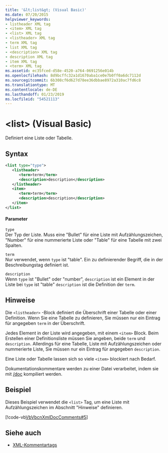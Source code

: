 ```yaml
---
title: '&lt;list&gt; (Visual Basic)'
ms.date: 07/20/2015
helpviewer_keywords:
- listheader XML tag
- <item> XML tag
- <list> XML tag
- <listheader> XML tag
- term XML tag
- list XML tag
- <description> XML tag
- description XML tag
- item XML tag
- <term> XML tag
ms.assetid: ec35fced-d58e-4520-a764-0691256e014b
ms.openlocfilehash: 8d9bcffc32a1d1670aba1ce0e7b0ff0a6dc7112d
ms.sourcegitcommit: 6b308cf6d627d78ee36dbbae8972a310ac7fd6c8
ms.translationtype: MT
ms.contentlocale: de-DE
ms.lasthandoff: 01/23/2019
ms.locfileid: "54521113"
---
```

# <a name="ltlistgt-visual-basic"></a>&lt;list&gt; (Visual Basic)
Definiert eine Liste oder Tabelle.  
  
## <a name="syntax"></a>Syntax  
  
```xml  
<list type="type">  
   <listheader>  
      <term>term</term>  
      <description>description</description>  
   </listheader>  
   <item>  
      <term>term</term>  
      <description>description</description>  
   </item>  
</list>  
```  
  
#### <a name="parameters"></a>Parameter  
 `type`  
 Der Typ der Liste. Muss eine "Bullet" für eine Liste mit Aufzählungszeichen, "Number" für eine nummerierte Liste oder "Table" für eine Tabelle mit zwei Spalten.  
  
 `term`  
 Nur verwendet, wenn `type` ist "table". Ein zu definierender Begriff, die in der Beschreibungstag definiert ist.  
  
 `description`  
 Wenn `type` ist "Bullet" oder "number", `description` ist ein Element in der Liste bei `type` ist "table" `description` ist die Definition der `term`.  
  
## <a name="remarks"></a>Hinweise  
 Die `<listheader>` -Block definiert die Überschrift einer Tabelle oder einer Definition. Wenn Sie eine Tabelle zu definieren, Sie müssen nur ein Eintrag für angegeben `term` in der Überschrift.  
  
 Jedes Element in der Liste wird angegeben, mit einem `<item>` Block. Beim Erstellen einer Definitionsliste müssen Sie angeben, beide `term` und `description`. Allerdings für eine Tabelle, Liste mit Aufzählungszeichen oder nummerierte Liste, Sie müssen nur ein Eintrag für angegeben `description`.  
  
 Eine Liste oder Tabelle lassen sich so viele `<item>` blockiert nach Bedarf.  
  
 Dokumentationskommentare werden zu einer Datei verarbeitet, indem sie mit [/doc](../../../visual-basic/reference/command-line-compiler/doc.md) kompiliert werden.  
  
## <a name="example"></a>Beispiel  
 Dieses Beispiel verwendet die `<list>` Tag, um eine Liste mit Aufzählungszeichen im Abschnitt "Hinweise" definieren.  
  
 [!code-vb[VbVbcnXmlDocComments#5](../../../visual-basic/language-reference/xmldoc/codesnippet/VisualBasic/list_1.vb)]  
  
## <a name="see-also"></a>Siehe auch
- [XML-Kommentartags](../../../visual-basic/language-reference/xmldoc/index.md)
